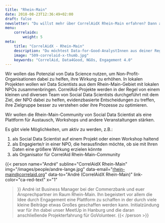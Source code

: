 ```yaml
---
title: "Rhein-Main"
date: 2018-08-23T12:36:49+02:00
draft: false
newsletter: "Du willst mehr über CorrelAidX Rhein-Main erfahren? Dann abonniere unseren Newsletter!"
menu: 
    correlaidx:
        weight: 5
meta:
    title: "CorrelAidX - Rhein-Main"
    description: "Du möchtest Data-for-Good-AnalystInnen aus deiner Region kennenlernen, und zusammen Daten für den guten Zweck nutzen? Mit CorrelAidX bringen wir Data for Good in deine Stadt!"
    image: "509-correlaid-x-thumb.jpg"
    keywords: "CorrelAid, Data4Good, NGOs, Engagement 4.0"
---
```


Wir wollen das Potenzial von Data Science nutzen, um Non-Profit-Organisationen dabei zu helfen, ihre Wirkung zu erhöhen. In lokalen Projekten wollen wir Data Scientists aus dem Rhein-Main-Gebiet mit lokalen NPOs zusammenbringen.
CorrelAid-Projekte werden in der Regel von einem kleinen und diversen Team von Social Data Scientists durchgeführt mit dem Ziel, der NPO dabei zu helfen, evidenzbasierte Entscheidungen zu treffen, ihre Zielgruppe besser zu verstehen oder ihre Prozesse zu optimieren.

Wir wollen die Rhein-Main-Community von Social Data Scientist als eine Plattform für Austausch, Workshops und andere Veranstaltungen stärken.

Es gibt viele Möglichkeiten, um aktiv zu werden, z.B.:

1. als Social Data Scientist auf einem Projekt oder einen Workshop haltend
2. als Engagierte/r in einer NPO, die herausfinden möchte, ob sie mit Ihren Daten eine größere Wirkung erzielen könnte
3. als Organisator für CorrelAid Rhein-Main-Community

{{< person 
    name="André"
    subline="CorrelAidX Rhein-Main"
    img="/images/people/andre-lange.jpg"
    data-email="rhein-main@correlaid.org"
    data-to="André (CorrelAidX Rhein-Main)"
    link-color="ca-red-text"
    x="1"
>}}
André ist Business Manager bei der Commerzbank und euer Ansprechpartner im Raum Rhein-Main.
Ihn begeistert vor allem die Idee durch Engagement eine Plattform zu schaffen in der durch viele kleine Beiträge etwas Großes geschaffen werden kann. Initialzündung war für ihn dabei unser MeetUp in Hanburg und die daran anschließende Projekterfahrung für GoVolunteer.
{{< /person >}}
